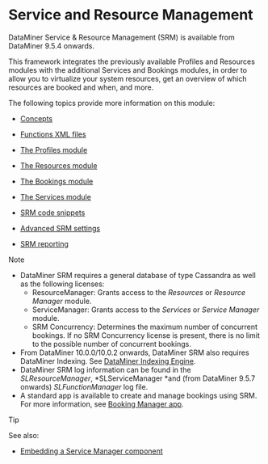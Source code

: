 # Service and Resource Management

DataMiner Service & Resource Management (SRM) is available from DataMiner 9.5.4 onwards.

This framework integrates the previously available Profiles and Resources modules with the additional Services and Bookings modules, in order to allow you to virtualize your system resources, get an overview of which resources are booked and when, and more.

The following topics provide more information on this module:

- [Concepts](Concepts1.md#concepts)

- [Functions XML files](Functions_XML_files.md)

- [The Profiles module](The_Profiles_module.md)

- [The Resources module](The_Resources_module.md)

- [The Bookings module](The_Bookings_module.md)

- [The Services module](The_Services_module.md)

- [SRM code snippets](SRM_code_snippets.md)

- [Advanced SRM settings](Advanced_SRM_settings.md)

- [SRM reporting](SRM_reporting.md)

> [!NOTE]
> -  DataMiner SRM requires a general database of type Cassandra as well as the following licenses:
>     - ResourceManager: Grants access to the *Resources* or *Resource Manager* module.
>     - ServiceManager: Grants access to the *Services* or *Service Manager* module.
>     - SRM Concurrency: Determines the maximum number of concurrent bookings. If no SRM Concurrency license is present, there is no limit to the possible number of concurrent bookings.
> -  From DataMiner 10.0.0/10.0.2 onwards, DataMiner SRM also requires DataMiner Indexing. See [DataMiner Indexing Engine](../../part_3/databases/DataMiner_Indexing_Engine.md).
> -  DataMiner SRM log information can be found in the *SLResourceManager*, *SLServiceManager *and (from DataMiner 9.5.7 onwards) *SLFunctionManager* log file.
> -  A standard app is available to create and manage bookings using SRM. For more information, see [Booking Manager app](../../part_5/SolSRM/SolSRM.md#booking-manager-app).

> [!TIP]
> See also:
> -  [Embedding a Service Manager component](../../part_2/visio/Embedding_a_Service_Manager_component.md)
>
